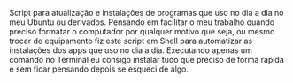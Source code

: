 Script para atualização e instalações de programas que uso no dia a dia no meu Ubuntu ou derivados.
Pensando em facilitar o meu trabalho quando preciso formatar o computador por qualquer motivo que seja, ou mesmo trocar de equipamento fiz este script em Shell para automatizar as instalações dos apps que uso no dia a dia.
Executando apenas um comando no Terminal eu consigo instalar tudo que preciso de forma rápida e sem ficar pensando depois se esqueci de algo.
